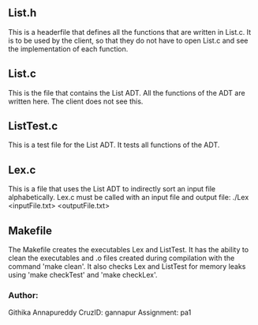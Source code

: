 ## List.h
This is a headerfile that defines all the functions that are written in List.c. It is to be used by the client, so that they do not have to open List.c and see the implementation of each function. 

## List.c
This is the file that contains the List ADT. All the functions of the ADT are written here. The client does not see this. 

## ListTest.c
This is a test file for the List ADT. It tests all functions of the ADT. 

## Lex.c
This is a file that uses the List ADT to indirectly sort an input file alphabetically. Lex.c must be called with an input file and output file: ./Lex <inputFile.txt> <outputFile.txt>

## Makefile
The Makefile creates the executables Lex and ListTest. It has the ability to clean the executables and .o files created during compilation with the command 'make clean'. It also checks Lex and ListTest for memory leaks using 'make checkTest' and 'make checkLex'.

### Author: 
Githika Annapureddy
CruzID: gannapur
Assignment: pa1